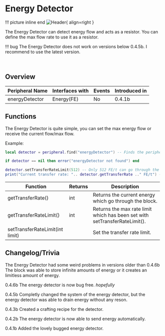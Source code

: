 # Energy Detector

!!! picture inline end
    ![Header](https://srendi.de/wp-content/uploads/2021/04/Energy-Detector.png){ align=right }

The Energy Detector can detect energy flow and acts as a resistor. You can define the max flow rate to use it as a resistor.

!!! bug
    The Energy Detector does not work on versions below 0.4.5b.
    I recommend to use the latest version.

<br>

## Overview

| Peripheral Name | Interfaces with | Events | Introduced in |
| --------------- | --------------- | ------ | ------------- |
| energyDetector  | Energy(FE)      | No     | 0.4.1b        |

## Functions

The Energy Detector is quite simple, you can set the max energy flow or receive the current flow/max flow.

Example:

```lua
local detector = peripheral.find("energyDetector") -- Finds the peripheral if one is connected

if detector == nil then error("energyDetector not found") end

detector.setTransferRateLimit(512) -- Only 512 FE/t can go through the block
print("Current transfer rate: ".. detector.getTransferRate .." FE/t") -- prints the current transfer rate
```

| Function                        | Returns | Description                                                                |
| ------------------------------- | ------- | -------------------------------------------------------------------------- |
| getTransferRate()               | int     | Returns the current energy which go through the block.                     |
| getTransferRateLimit()          | int     | Returns the max rate limit which has been set with setTransferRateLimit(). |
| setTransferRateLimit(int limit) |         | Set the transfer rate limit.                                               |

## Changelog/Trivia

The Energy Detector had some weird problems in versions older than 0.4.6b
The block was able to store infinite amounts of energy or it creates an limitless amount of energy.

0.4.6b
The energy detector is now bug free. _hopefully_

0.4.5b
Completly changed the system of the energy detector, but the energy detector was able to drain energy without any reson.

0.4.3b
Created a crafting recipe for the detector.

0.4.2b
The energy detector is now able to send energy automatically.

0.4.1b
Added the lovely bugged energy detector.
